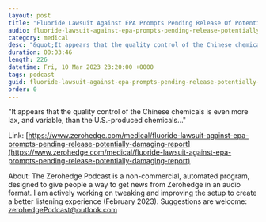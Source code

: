 ```yaml
---
layout: post
title: "Fluoride Lawsuit Against EPA Prompts Pending Release Of Potentially Damaging Report"
audio: fluoride-lawsuit-against-epa-prompts-pending-release-potentially-damaging-report-0
category: medical
desc: "&quot;It appears that the quality control of the Chinese chemicals is even more lax, and variable, than the U.S.-produced chemicals...&quot;"
duration: 00:03:46
length: 226
datetime: Fri, 10 Mar 2023 23:20:00 +0000
tags: podcast
guid: fluoride-lawsuit-against-epa-prompts-pending-release-potentially-damaging-report-0
order: 0
---
```

&quot;It appears that the quality control of the Chinese chemicals is even more lax, and variable, than the U.S.-produced chemicals...&quot;

Link: [https://www.zerohedge.com/medical/fluoride-lawsuit-against-epa-prompts-pending-release-potentially-damaging-report](https://www.zerohedge.com/medical/fluoride-lawsuit-against-epa-prompts-pending-release-potentially-damaging-report)

About: The Zerohedge Podcast is a non-commercial, automated program, designed to give people a way to get news from Zerohedge in an audio format.  I am actively working on tweaking and improving the setup to create a better listening experience (February 2023).  Suggestions are welcome: [zerohedgePodcast@outlook.com](mailto:zerohedgePodcast@outlook.com)